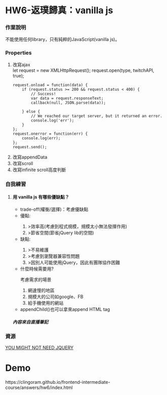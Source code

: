 <h1>HW6-返璞歸真：vanilla js</h1>
<h3>作業說明</h3>
<p>不能使用任何library，只有純粹的JavaScript(vanilla js)。</p>
<h3>Properties</h3>
<p>
<ol>
<li>改寫ajax</li>
    let request = new XMLHttpRequest();
    request.open(type, twitchAPI, true);

    request.onload = function(data) {
        if (request.status >= 200 && request.status < 400) {
            // Success!
            var data = request.responseText;
            callback(null, JSON.parse(data));

        } else {
            // We reached our target server, but it returned an error.
            console.log('err');
        }
    };
    request.onerror = function(err) {
        console.log(err);
    };
    request.send();
<li>改寫appendData</li>
<li>改寫scroll</li>
<li>改寫infinite scroll高度判斷</li>
</ol>
</p>
<h3>自我練習</h3>
<ol>
<li><h4>用 vanilla js 有哪些優缺點？</h4></li>
<p>
<ul>
<li>trade-off(權衡/選擇)：考慮優缺點</li>
<li>優點:<br></li>
  <ol>
  <li>>效率高(考慮到程式規模，規模太小無法發揮作用)</li>
  <li>>節省空間(節省jQuery lib的空間)</li>
  </ol>
<li>缺點:<br></li>
  <ol>
  <li>>不易維護</li>
  <li>>考慮到瀏覽器兼容性問題</li>
  <li>>因別人可能使用jQuery，因此有團隊協作困難</li>
  </ol>
  <li>什麼時候需要用?</li>
  <p>考慮需求的場景</p>
    <ol>
      <li>網速慢的地區</li>
      <li>規模大的公司如google、FB</li>
      <li>給手機使用的網站</li>
    </ol>
   <li>appendChild()也可以拿來append HTML tag</li>
</ul>
</p>
<h5>內容來自直播筆記</h5>
</ol>
<h3>資源</h3>
<a href='http://youmightnotneedjquery.com/'>YOU MIGHT NOT NEED JQUERY</a>
<h1>Demo</h1>
<p>https://clingoram.github.io/frontend-intermediate-course/answers/hw6/index.html</p>

